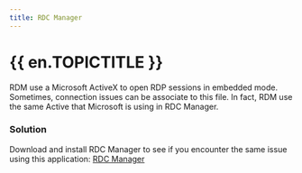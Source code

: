 ```yaml
---
title: RDC Manager
---
```

# {{ en.TOPICTITLE }}
RDM use a Microsoft ActiveX to open RDP sessions in embedded mode. Sometimes, connection issues can be associate to this file. In fact, RDM use the same Active that Microsoft is using in RDC Manager.
### Solution
Download and install RDC Manager to see if you encounter the same issue using this application: [RDC Manager](https://docs.microsoft.com/en-us/sysinternals/downloads/rdcman)
